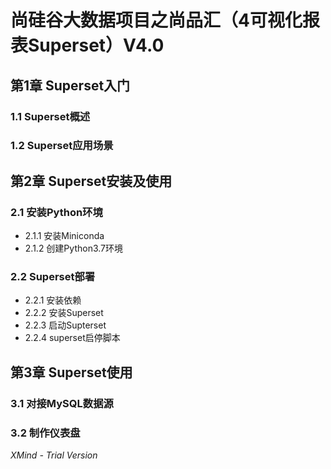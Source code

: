 # 尚硅谷大数据项目之尚品汇（4可视化报表Superset）V4.0

## 第1章 Superset入门

### 1.1 Superset概述

### 1.2 Superset应用场景

## 第2章 Superset安装及使用

### 2.1 安装Python环境

- 2.1.1 安装Miniconda
- 2.1.2 创建Python3.7环境

### 2.2 Superset部署

- 2.2.1 安装依赖
- 2.2.2 安装Superset
- 2.2.3 启动Supterset
- 2.2.4 superset启停脚本

## 第3章 Superset使用

### 3.1 对接MySQL数据源

### 3.2 制作仪表盘

*XMind - Trial Version*